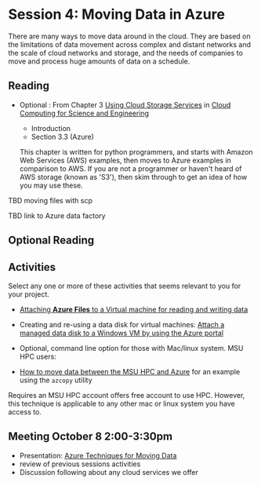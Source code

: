 # Session 4: Moving Data in Azure

There are many ways to move data around in the cloud.  They are based on the limitations of data movement across complex and distant networks and the scale of cloud networks and storage, and the needs of companies to move and process huge amounts of data on a schedule.   

## Reading

- Optional : From Chapter 3 [Using Cloud Storage Services](https://s3.us-east-2.amazonaws.com/a-book/using_storage.html) in [Cloud Computing for Science and Engineering](https://cloud4scieng.org/)  
    - Introduction
    - Section 3.3 (Azure)

   This chapter is written for python programmers, and starts with Amazon Web Services (AWS) examples, then moves to Azure examples in comparison to AWS.   If you are not a programmer or haven't heard of AWS storage (known as 'S3'), then skim through to get an idea of how you may use these.   

TBD moving files with scp

TBD link to Azure data factory 

## Optional Reading


## Activities

Select any one or more of these activities that seems relevant to you for your project.   

- [Attaching **Azure Files** to a Virtual machine for reading and writing data](how_to_azure_files.md)

- Creating and re-using a data disk for virtual machines: [Attach a managed data disk to a Windows VM by using the Azure portal](https://docs.microsoft.com/en-us/azure/virtual-machines/windows/attach-managed-disk-portal)
 
- Optional, command line option for those with Mac/linux system.  MSU HPC users:

- [How to move data between the MSU HPC and Azure](how_to_hpc_and_cloudstorage.md) for an example using the `azcopy` utility

Requires an MSU HPC account offers free account to use HPC. However, this technique is applicable to any other mac or linux system you have access to.  

## Meeting October 8 2:00-3:30pm

- Presentation: [Azure Techniques for Moving Data](azure_techniques_for_moving_data.html)
- review of previous sessions activities
- Discussion following about any cloud services we offer



